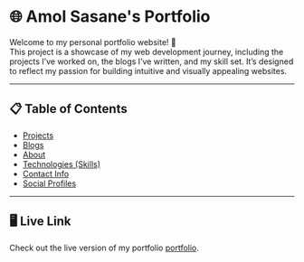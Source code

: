 # 🌐 Amol Sasane's Portfolio

Welcome to my personal portfolio website! 🚀  
This project is a showcase of my web development journey, including the projects I’ve worked on, the blogs I’ve written, and my skill set. It’s designed to reflect my passion for building intuitive and visually appealing websites.

---

## 📋 Table of Contents

- [Projects](#projects)
- [Blogs](#blogs)
- [About](#about)
- [Technologies (Skills)](#technologies-skills)
- [Contact Info](#contact-info)
- [Social Profiles](#social-profiles)

---

## 🖥️ Live Link

Check out the live version of my portfolio [portfolio](https://amolsasane.netlify.app/).
